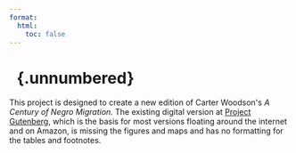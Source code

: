 ```yaml
---
format:
  html:
    toc: false
---
```


# &nbsp; {.unnumbered}

This project is designed to create a new edition of Carter Woodson's <em>A Century of Negro Migration.</em> The existing digital version at [Project Gutenberg](https://www.gutenberg.org/ebooks/10968), which is the basis for most versions floating around the internet and on Amazon, is missing the figures and maps and has no formatting for the tables and footnotes. 
